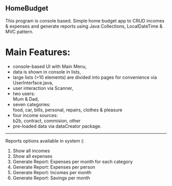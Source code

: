 ## HomeBudget  

This program is console based. 
Simple home budget app to CRUD incomes & expenses and generate reports using Java Collections, LocalDateTime & MVC pattern.

# Main Features:
- console-based UI with Main Menu,
- data is shown in console in lists, 
- large lists (>10 elements) are divided into pages for convenience via UserInterface.java,
- user interaction via Scanner,
- two users:  
    Mum & Dad,
- seven categories:  
    food, car, bills, personal, repairs, clothes & pleasure
- four income sources:    
    b2b, contract, commision, other
- pre-loaded data via dataCreator package.
***

Reports options available in system (:  
  1. Show all incomes
   2. Show all expenses
   2. Generate Report: Expenses per month for each category
   2. Generate Report: Expenses per person
   2. Generate Report: Incomes per month
   2. Generate Report: Savings per month






